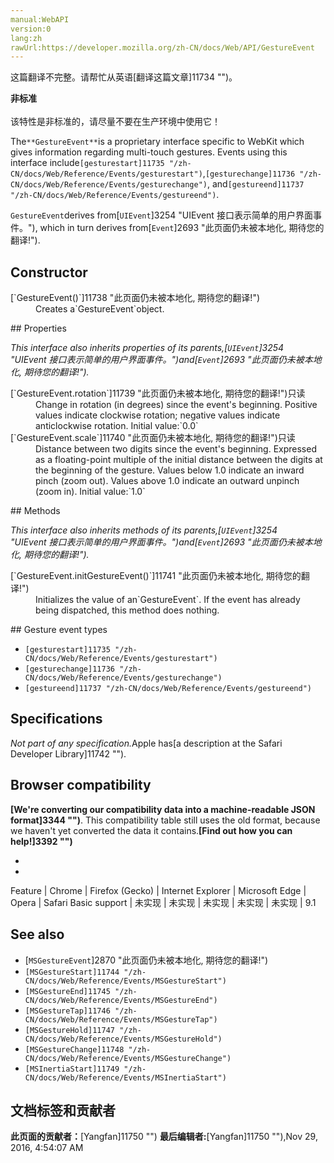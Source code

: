 ```yaml
---
manual:WebAPI
version:0
lang:zh
rawUrl:https://developer.mozilla.org/zh-CN/docs/Web/API/GestureEvent
---
```




这篇翻译不完整。请帮忙从英语[翻译这篇文章]11734 "")。






**非标准**<br></br>该特性是非标准的，请尽量不要在生产环境中使用它！




The`**GestureEvent**`is a proprietary interface specific to WebKit which gives information regarding multi-touch gestures. Events using this interface include`[gesturestart]11735 "/zh-CN/docs/Web/Reference/Events/gesturestart")`,`[gesturechange]11736 "/zh-CN/docs/Web/Reference/Events/gesturechange")`, and`[gestureend]11737 "/zh-CN/docs/Web/Reference/Events/gestureend")`.



`GestureEvent`derives from[`UIEvent`]3254 "UIEvent 接口表示简单的用户界面事件。"), which in turn derives from[`Event`]2693 "此页面仍未被本地化, 期待您的翻译!").


## Constructor<a name="Constructor"></a>
<dl><dt>[`GestureEvent()`]11738 "此页面仍未被本地化, 期待您的翻译!")</dt><dd>Creates a`GestureEvent`object.</dd></dl>
## Properties<a name="Properties"></a>


<em>This interface also inherits properties of its parents,[`UIEvent`]3254 "UIEvent 接口表示简单的用户界面事件。")and[`Event`]2693 "此页面仍未被本地化, 期待您的翻译!").</em>

<dl><dt>[`GestureEvent.rotation`]11739 "此页面仍未被本地化, 期待您的翻译!")只读</dt><dd>Change in rotation (in degrees) since the event&#39;s beginning. Positive values indicate clockwise rotation; negative values indicate anticlockwise rotation. Initial value:`0.0`</dd><dt>[`GestureEvent.scale`]11740 "此页面仍未被本地化, 期待您的翻译!")只读</dt><dd>Distance between two digits since the event&#39;s beginning. Expressed as a floating-point multiple of the initial distance between the digits at the beginning of the gesture. Values below 1.0 indicate an inward pinch (zoom out). Values above 1.0 indicate an outward unpinch (zoom in). Initial value:`1.0`</dd></dl>
## Methods<a name="Methods"></a>


<em>This interface also inherits methods of its parents,[`UIEvent`]3254 "UIEvent 接口表示简单的用户界面事件。")and[`Event`]2693 "此页面仍未被本地化, 期待您的翻译!").</em>

<dl><dt>[`GestureEvent.initGestureEvent()`]11741 "此页面仍未被本地化, 期待您的翻译!")</dt><dd>Initializes the value of an`GestureEvent`. If the event has already being dispatched, this method does nothing.</dd></dl>
## Gesture event types<a name="Gesture_event_types"></a>

* `[gesturestart]11735 "/zh-CN/docs/Web/Reference/Events/gesturestart")`
* `[gesturechange]11736 "/zh-CN/docs/Web/Reference/Events/gesturechange")`
* `[gestureend]11737 "/zh-CN/docs/Web/Reference/Events/gestureend")`

## Specifications<a name="Specifications"></a>


<em>Not part of any specification.</em>Apple has[a description at the Safari Developer Library]11742 "").


## Browser compatibility<a name="Browser_compatibility"></a>


**[We&#39;re converting our compatibility data into a machine-readable JSON format]3344 "")**. This compatibility table still uses the old format, because we haven&#39;t yet converted the data it contains.**[Find out how you can help!]3392 "")**


* 
* 
Feature | Chrome | Firefox (Gecko) | Internet Explorer | Microsoft Edge | Opera | Safari 
Basic support | 未实现 | 未实现 | 未实现 | 未实现 | 未实现 | 9.1 




## See also<a name="See_also"></a>

* [`MSGestureEvent`]2870 "此页面仍未被本地化, 期待您的翻译!")
* `[MSGestureStart]11744 "/zh-CN/docs/Web/Reference/Events/MSGestureStart")`
* `[MSGestureEnd]11745 "/zh-CN/docs/Web/Reference/Events/MSGestureEnd")`
* `[MSGestureTap]11746 "/zh-CN/docs/Web/Reference/Events/MSGestureTap")`
* `[MSGestureHold]11747 "/zh-CN/docs/Web/Reference/Events/MSGestureHold")`
* `[MSGestureChange]11748 "/zh-CN/docs/Web/Reference/Events/MSGestureChange")`
* `[MSInertiaStart]11749 "/zh-CN/docs/Web/Reference/Events/MSInertiaStart")`



## 文档标签和贡献者
**此页面的贡献者：**[Yangfan]11750 "")
**最后编辑者:**[Yangfan]11750 ""),<time>Nov 29, 2016, 4:54:07 AM</time>


